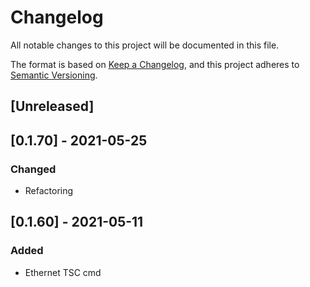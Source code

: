 # Changelog
All notable changes to this project will be documented in this file.

The format is based on [Keep a Changelog](https://keepachangelog.com/en/1.0.0/),
and this project adheres to [Semantic Versioning](https://semver.org/spec/v2.0.0.html).

## [Unreleased]

## [0.1.70] - 2021-05-25
### Changed
- Refactoring

## [0.1.60] - 2021-05-11
### Added
- Ethernet TSC cmd
